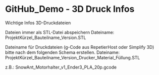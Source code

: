 # GitHub_Demo - 3D Druck Infos
Wichtige Infos 3D-Druckdateien

Dateien immer als STL-Datei abspeichern
Dateiname: ProjektKürzel_Bauteilname_Version.STL

Dateiname für Druckdateien (g-Code aus RepetierHost oder Simplify 3D) bitte nach dem folgenden Schema erstellen.
Dateiname: ProjektKürzel_Bauteilname_Version_Drucker_Material_Füllung.STL

z.B.: SnowAnt_Motorhalter_v1_Ender3_PLA_20p.gcode
